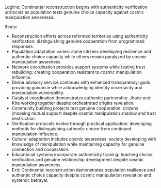 ﻿---
series: 3
novella: 1
file: S3N1_CH13
type: chapter
pov: Continental
setting: Multiple locations - reconstruction beginning
word_target_min: 1201
word_target_max: 2299
status: outline
---
Logline: Continental reconstruction begins with authenticity verification protocols as population tests genuine choice capacity against cosmic manipulation awareness.

Beats:
- Reconstruction efforts across reformed territories using authenticity verification: distinguishing genuine cooperation from programmed responses.
- Population adaptation varies: some citizens developing resilience and authentic choice capacity while others remain paralyzed by cosmic manipulation awareness.
- Network coordination provides support systems while testing trust rebuilding: creating cooperation resistant to cosmic manipulation influence.
- Divine advisory service continues with enhanced transparency: gods providing guidance while acknowledging identity uncertainty and manipulation vulnerability.
- Catalyst coordination demonstrates authentic partnership: Jhace and Kira working together despite orchestrated origins revelation.
- Community building projects test genuine cooperation: citizens choosing mutual support despite cosmic manipulation shadow and trust destruction.
- Verification protocols evolve through practical application: developing methods for distinguishing authentic choice from continued manipulation influence.
- Cultural adaptation includes cosmic awareness: society developing with knowledge of manipulation while maintaining capacity for genuine connection and cooperation.
- Educational systems incorporate authenticity training: teaching choice verification and genuine relationship development despite cosmic manipulation awareness.
- Exit: Continental reconstruction demonstrates population resilience and authentic choice capacity despite cosmic manipulation revelation and systemic betrayal.